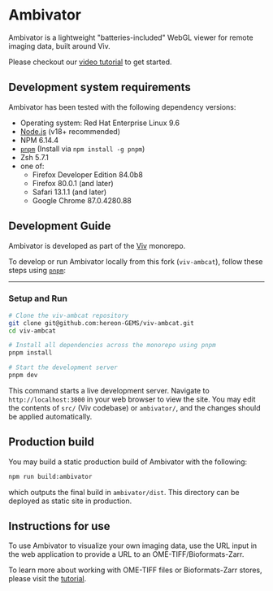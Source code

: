 # Ambivator

Ambivator is a lightweight "batteries-included" WebGL viewer for remote imaging data, built around Viv.

Please checkout our [video tutorial](https://www.youtube.com/watch?v=_GES8BTzyWc) to get started.

## Development system requirements

Ambivator has been tested with the following dependency versions:

- Operating system: Red Hat Enterprise Linux 9.6
- [Node.js](https://nodejs.org/) (v18+ recommended)
- NPM 6.14.4
- [`pnpm`](https://pnpm.io) (Install via `npm install -g pnpm`)
- Zsh 5.7.1
- one of:
  - Firefox Developer Edition 84.0b8
  - Firefox 80.0.1 (and later)
  - Safari 13.1.1 (and later)
  - Google Chrome 87.0.4280.88

## Development Guide

Ambivator is developed as part of the [Viv](https://github.com/hms-dbmi/viv) monorepo.

To develop or run Ambivator locally from this fork (`viv-ambcat`), follow these steps using [`pnpm`](https://pnpm.io):

---

### Setup and Run

```bash
# Clone the viv-ambcat repository
git clone git@github.com:hereon-GEMS/viv-ambcat.git
cd viv-ambcat

# Install all dependencies across the monorepo using pnpm
pnpm install

# Start the development server
pnpm dev
```

This command starts a live development server. Navigate to `http://localhost:3000`
in your web browser to view the site. You may edit the contents of `src/` (Viv codebase)
or `ambivator/`, and the changes should be applied automatically.

## Production build

You may build a static production build of Ambivator with the following:

```sh
npm run build:ambivator
```

which outputs the final build in `ambivator/dist`. This directory can be deployed as
static site in production.

## Instructions for use

To use Ambivator to visualize your own imaging data, use the URL input in the web application to provide a URL to an OME-TIFF/Bioformats-Zarr.

To learn more about working with OME-TIFF files or Bioformats-Zarr stores, please visit the [tutorial](../tutorial/README.md).
